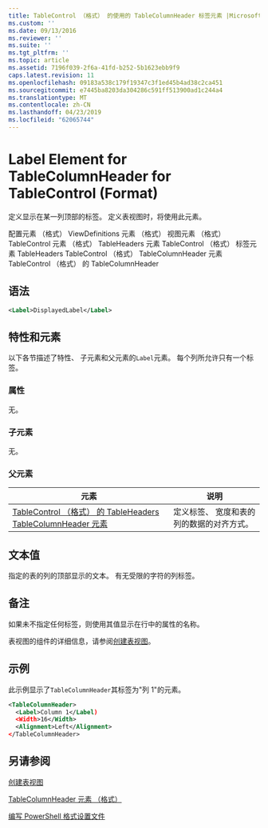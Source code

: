 ```yaml
---
title: TableControl （格式） 的使用的 TableColumnHeader 标签元素 |Microsoft Docs
ms.custom: ''
ms.date: 09/13/2016
ms.reviewer: ''
ms.suite: ''
ms.tgt_pltfrm: ''
ms.topic: article
ms.assetid: 7196f039-2f6a-41fd-b252-5b1623ebb9f9
caps.latest.revision: 11
ms.openlocfilehash: 09183a538c179f19347c3f1ed45b4ad38c2ca451
ms.sourcegitcommit: e7445ba8203da304286c591ff513900ad1c244a4
ms.translationtype: MT
ms.contentlocale: zh-CN
ms.lasthandoff: 04/23/2019
ms.locfileid: "62065744"
---
```

# <a name="label-element-for-tablecolumnheader-for-tablecontrol-format"></a>Label Element for TableColumnHeader for TableControl (Format)

定义显示在某一列顶部的标签。 定义表视图时，将使用此元素。

配置元素 （格式） ViewDefinitions 元素 （格式） 视图元素 （格式） TableControl 元素 （格式） TableHeaders 元素 TableControl （格式） 标签元素 TableHeaders TableControl （格式） TableColumnHeader 元素TableControl （格式） 的 TableColumnHeader

## <a name="syntax"></a>语法

```xml
<Label>DisplayedLabel</Label>

```

## <a name="attributes-and-elements"></a>特性和元素

以下各节描述了特性、 子元素和父元素的`Label`元素。 每个列所允许只有一个标签。

### <a name="attributes"></a>属性

无。

### <a name="child-elements"></a>子元素

无。

### <a name="parent-elements"></a>父元素

|元素|说明|
|-------------|-----------------|
|[TableControl （格式） 的 TableHeaders TableColumnHeader 元素](./tablecolumnheader-element-format.md)|定义标签、 宽度和表的列的数据的对齐方式。|

## <a name="text-value"></a>文本值

指定的表的列的顶部显示的文本。 有无受限的字符的列标签。

## <a name="remarks"></a>备注

如果未不指定任何标签，则使用其值显示在行中的属性的名称。

表视图的组件的详细信息，请参阅[创建表视图](./creating-a-table-view.md)。

## <a name="example"></a>示例

此示例显示了`TableColumnHeader`其标签为"列 1"的元素。

```xml
<TableColumnHeader>
  <Label>Column 1</Label)
  <Width>16</Width>
  <Alignment>Left</Alignment>
</TableColumnHeader>
```

## <a name="see-also"></a>另请参阅

[创建表视图](./creating-a-table-view.md)

[TableColumnHeader 元素 （格式）](./tablecolumnheader-element-format.md)

[编写 PowerShell 格式设置文件](./writing-a-powershell-formatting-file.md)
